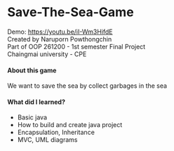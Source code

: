 # Save-The-Sea-Game
Demo: https://youtu.be/iI-Wm3HifdE \
Created by Naruporn Powthongchin\
Part of OOP 261200 - 1st semester Final Project\
Chaingmai university - CPE

#### About this game
We want to save the sea by collect garbages in the sea

#### What did I learned?
* Basic java
* How to build and create java project
* Encapsulation, Inheritance
* MVC, UML diagrams
